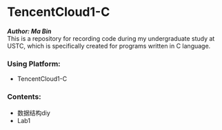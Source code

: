 # TencentCloud1-C
***Author: Ma Bin***   
This is a repository for recording code during my undergraduate study at USTC, which is specifically created for programs written in C language.

### Using Platform:
- TencentCloud1-C

### Contents:
- 数据结构diy
- Lab1
